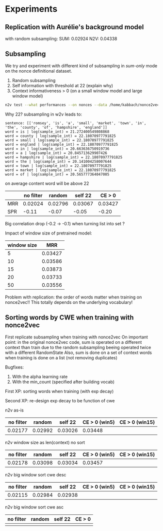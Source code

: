 # Experiments

## Replication with Aurélie's background model
with random subsampling:
SUM: 0.02924
N2V: 0.04338

## Subsampling
We try and experiment with different kind of subsampling in *sum-only* mode on
the nonce definitional dataset.
1. Random subsampling
2. Self information with threshold at 22 (explain why)
3. Context informativeness > 0 (on a small window model and large window model)

```bash
n2v test --what performances --on nonces --data /home/kabbach/nonce2vec/data/definitions/nonce.definitions.300.test --model /home/kabbach/nonce2vec/models/wiki_all.sent.split.model --sum_only --filter cwe --threshold 0
```

Why 22? subsampling in w2v leads to:
```
sentence: [['romsey', 'is', 'a', 'small', 'market', 'town', 'in', 'the', 'county', 'of', 'hampshire', 'england']]
word = is | log(sample_int) = 21.272400549808868
word = county | log(sample_int) = 22.18070977791825
word = small | log(sample_int) = 22.18070977791825
word = england | log(sample_int) = 22.18070977791825
word = in | log(sample_int) = 20.663636750919736
word = a | log(sample_int) = 20.845713629907426
word = hampshire | log(sample_int) = 22.18070977791825
word = the | log(sample_int) = 20.141004258007644
word = town | log(sample_int) = 22.18070977791825
word = market | log(sample_int) = 22.18070977791825
word = of | log(sample_int) = 20.565777364047005
```
on average content word will be above 22

| | no filter | random | self 22 | CE > 0 |
| --- | --- | --- | --- | --- |
| MRR | 0.02024 | 0.02796 | 0.03067 | 0.03427 |
| SPR | -0.11 | -0.07 | -0.05 | -0.20 |

Big correlation drop (-0.2 -> -0.1) when turning list into set ?

Impact of window size of pretrained model:

| window size | MRR |
| --- | --- |
| 5 | 0.03427 |
| 10 | 0.03586 |
| 15 | 0.03873 |
| 20 | 0.03733 |
| 50 | 0.03556 |

Problem with replication: the order of words matter when training on nonce2vec!! This totally depends on the underlying vocabulary!

## Sorting words by CWE when training with nonce2vec

First replicate subsampling when training with nonce2vec
On important point: in the original nonce2vec code, sum is operated on a different context than train due to the random
subsampling beeing operated twice with a different RandomState
Also, sum is done on a set of context words when training is done on a list (not removing duplicates)

Bugfixes:
1. With the alpha learning rate
2. With the min_count (specified after building vocab)

First XP: sorting words when training (with exp decay)

Second XP: re-design exp decay to be function of cwe


n2v as-is

| no filter | random | self 22 | CE > 0 (win5) | CE > 0 (win15) |
| --- | --- | --- | --- | --- |
| 0.02177 | 0.02992 | 0.03026 | 0.03448 |  |

n2v window size as len(context) no sort

| no filter | random | self 22 | CE > 0 (win5) | CE > 0 (win15) |
| --- | --- | --- | --- | --- |
| 0.02178 | 0.03098 | 0.03034 | 0.03457 | |

n2v big window sort cwe desc

| no filter | random | self 22 | CE > 0 (win5) | CE > 0 (win15) |
| --- | --- | --- | --- | --- |
| 0.02115 |  0.02984 | 0.02938 |  | |

n2v big window sort cwe asc

| no filter | random | self 22 | CE > 0 |
| --- | --- | --- | --- |
|  |  |  |  |
